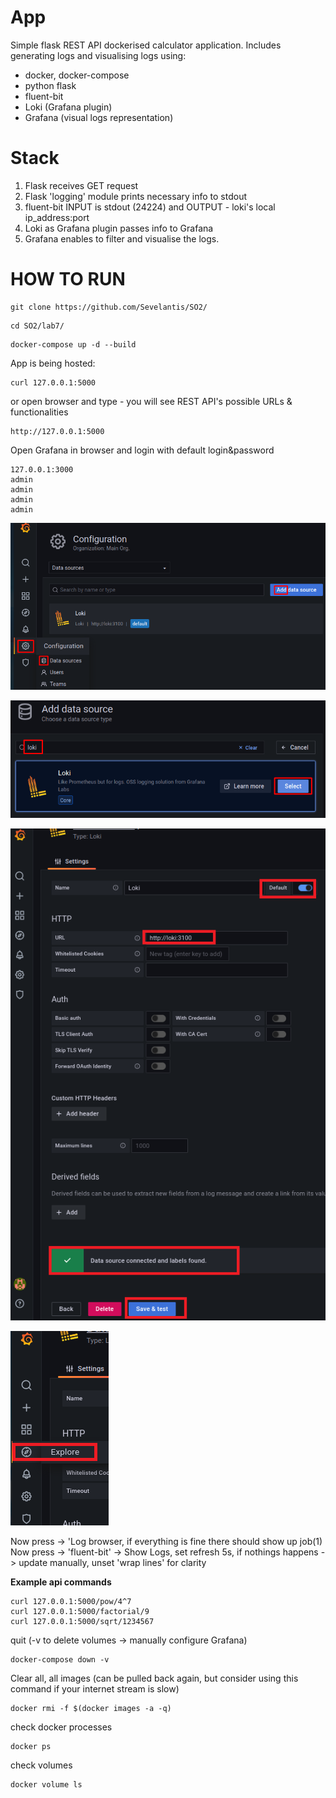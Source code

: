 # App
Simple flask REST API dockerised calculator application. Includes generating logs and visualising logs using:
 - docker, docker-compose
 - python flask
 - fluent-bit
 - Loki (Grafana plugin)
 - Grafana (visual logs representation)

# Stack
1. Flask receives GET request
2. Flask 'logging' module prints necessary info to stdout
3. fluent-bit INPUT is stdout (24224) and OUTPUT - loki's local ip_address:port
4. Loki as Grafana plugin passes info to Grafana
5. Grafana enables to filter and visualise the logs.

# HOW TO RUN
```
git clone https://github.com/Sevelantis/SO2/
```
```
cd SO2/lab7/
```
```
docker-compose up -d --build
```
App is being hosted:
```
curl 127.0.0.1:5000
```
or open browser and type - you will see REST API's possible URLs & functionalities
```
http://127.0.0.1:5000
```
Open Grafana in browser and login with default login&password
```
127.0.0.1:3000
admin
admin
admin
admin
```
![Alt text](/readme-files/1.png?raw=true "a")

![Alt text](/readme-files/2.png?raw=true "b")

![Alt text](/readme-files/3.png?raw=true "c")

![Alt text](/readme-files/4.png?raw=true "d")

Now press -> 'Log browser, if everything is fine there should show up job(1)
Now press -> 'fluent-bit' -> Show Logs, set refresh 5s, if nothings happens -> update manually, unset 'wrap lines' for clarity

**Example api commands**
```
curl 127.0.0.1:5000/pow/4^7
curl 127.0.0.1:5000/factorial/9
curl 127.0.0.1:5000/sqrt/1234567
```
quit (-v to delete volumes -> manually configure Grafana)
```
docker-compose down -v
```
Clear all, all images (can be pulled back again, but consider using this command if your internet stream is slow)
```
docker rmi -f $(docker images -a -q)
```
check docker processes
```
docker ps
```
check volumes
```
docker volume ls
```
